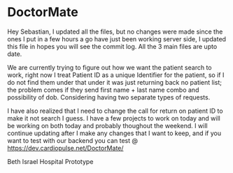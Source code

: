 DoctorMate
==========

Hey Sebastian, I updated all the files, but no changes were made since the ones I put in a few hours a go have just been working server side, I updated this file in hopes you will see the commit log. All the 3 main files are upto date.



We are currently trying to figure out how we want the patient search to work, right now I treat Patient ID as a unique Identifier for the patient, so if I do not find them under that under it was just returning back no patient list; the problem comes if they send first name + last name combo and possibility of dob. Considering having two separate types of requests.

I have also realized that I need to change the call for return on patient ID to make it not search I guess. I have a few projects to work on today and will be working on both today and probably thoughout the weekend. I will continue updating after I make any changes that I want to keep, and if you want to test with our backend you can test @ https://dev.cardiopulse.net/DoctorMate/

Beth Israel Hospital Prototype